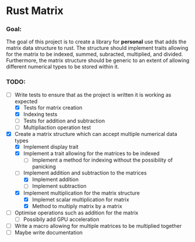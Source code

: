 # Rust Matrix
### Goal: 
The goal of this project is to create a library for **personal** use that adds the matrix data structure to rust. 
The structure should implement traits allowing for the matrix to be indexed, summed, subracted, multiplied, and 
divided. Furthermore, the matrix structure should be generic to an extent of allowing different numerical types 
to be stored within it.

### TODO:
- [ ] Write tests to ensure that as the project is written it is working as expected
    - [x] Tests for matrix creation
    - [x] Indexing tests
    - [ ] Tests for addition and subtraction
    - [ ] Multipliaction operation test
- [x] Create a matrix structure which can accept multiple numerical data types
    - [x] Implement display trait
    - [x] Implement a trait allowing for the matrices to be indexed
        - [ ] Implement a method for indexing without the possibility of panicking
    - [ ] Implement addition and subtraction to the matrices
        - [x] Implement addition
        - [ ] Implement subtraction
    - [x] Implement multiplication for the matrix structure
        - [x] Implemet scalar multiplication for matrix
        - [x] Method to multiply matrix by a matrix
- [ ] Optimise operations such as addition for the matrix
    - [ ] Possibily add GPU acceleration
- [ ] Write a macro allowing for multiple matrices to be multiplied together
- [ ] Maybe write documentation
